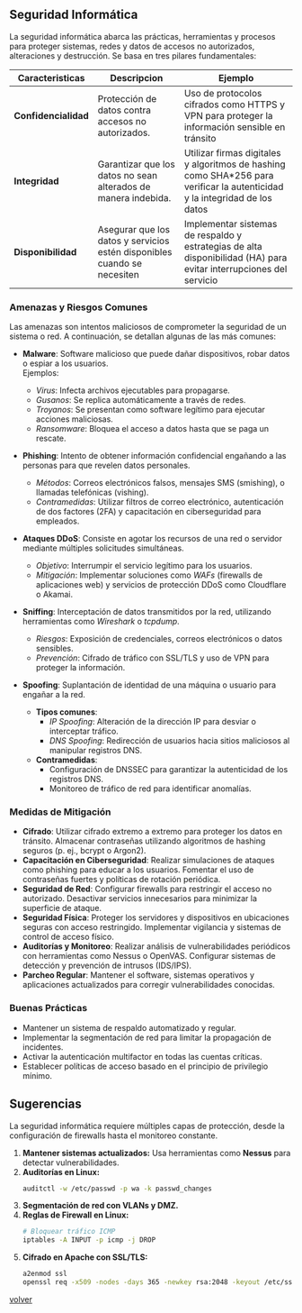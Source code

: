 ## Seguridad Informática

La seguridad informática abarca las prácticas, herramientas y procesos para proteger sistemas, redes y datos de accesos no autorizados, alteraciones y destrucción. Se basa en tres pilares fundamentales:

| Caracteristicas | Descripcion | Ejemplo |
|-|-|-|
| __Confidencialidad__ | Protección de datos contra accesos no autorizados. | Uso de protocolos cifrados como HTTPS y VPN para proteger la información sensible en tránsito |
| __Integridad__ | Garantizar que los datos no sean alterados de manera indebida. | Utilizar firmas digitales y algoritmos de hashing como SHA*256 para verificar la autenticidad y la integridad de los datos |
| __Disponibilidad__ | Asegurar que los datos y servicios estén disponibles cuando se necesiten | Implementar sistemas de respaldo y estrategias de alta disponibilidad (HA) para evitar interrupciones del servicio |

### Amenazas y Riesgos Comunes

Las amenazas son intentos maliciosos de comprometer la seguridad de un sistema o red. A continuación, se detallan algunas de las más comunes:

* __Malware__: Software malicioso que puede dañar dispositivos, robar datos o espiar a los usuarios.  
  Ejemplos:  
  * _Virus_: Infecta archivos ejecutables para propagarse.  
  * _Gusanos_: Se replica automáticamente a través de redes.  
  * _Troyanos_: Se presentan como software legítimo para ejecutar acciones maliciosas.  
  * _Ransomware_: Bloquea el acceso a datos hasta que se paga un rescate.

* __Phishing__: Intento de obtener información confidencial engañando a las personas para que revelen datos personales.  
  * _Métodos_: Correos electrónicos falsos, mensajes SMS (smishing), o llamadas telefónicas (vishing).  
  * _Contramedidas_: Utilizar filtros de correo electrónico, autenticación de dos factores (2FA) y capacitación en ciberseguridad para empleados.

* __Ataques DDoS__: Consiste en agotar los recursos de una red o servidor mediante múltiples solicitudes simultáneas.  
  * _Objetivo_: Interrumpir el servicio legítimo para los usuarios.  
  * _Mitigación_: Implementar soluciones como _WAFs_ (firewalls de aplicaciones web) y servicios de protección DDoS como Cloudflare o Akamai.

* __Sniffing__: Interceptación de datos transmitidos por la red, utilizando herramientas como _Wireshark_ o _tcpdump_.  
  * _Riesgos_: Exposición de credenciales, correos electrónicos o datos sensibles.  
  * _Prevención_: Cifrado de tráfico con SSL/TLS y uso de VPN para proteger la información.

* __Spoofing__: Suplantación de identidad de una máquina o usuario para engañar a la red.  
  * __Tipos comunes__:  
    * _IP Spoofing_: Alteración de la dirección IP para desviar o interceptar tráfico.  
    * _DNS Spoofing_: Redirección de usuarios hacia sitios maliciosos al manipular registros DNS.  
  * __Contramedidas__:  
    * Configuración de DNSSEC para garantizar la autenticidad de los registros DNS.  
    * Monitoreo de tráfico de red para identificar anomalías.

### Medidas de Mitigación

* __Cifrado__: Utilizar cifrado extremo a extremo para proteger los datos en tránsito. Almacenar contraseñas utilizando algoritmos de hashing seguros (p. ej., bcrypt o Argon2).
* __Capacitación en Ciberseguridad__: Realizar simulaciones de ataques como phishing para educar a los usuarios. Fomentar el uso de contraseñas fuertes y políticas de rotación periódica.
* __Seguridad de Red__: Configurar firewalls para restringir el acceso no autorizado. Desactivar servicios innecesarios para minimizar la superficie de ataque.
* __Seguridad Física__: Proteger los servidores y dispositivos en ubicaciones seguras con acceso restringido. Implementar vigilancia y sistemas de control de acceso físico.
* __Auditorías y Monitoreo__: Realizar análisis de vulnerabilidades periódicos con herramientas como Nessus o OpenVAS. Configurar sistemas de detección y prevención de intrusos (IDS/IPS).
* __Parcheo Regular__: Mantener el software, sistemas operativos y aplicaciones actualizados para corregir vulnerabilidades conocidas.

### Buenas Prácticas

* Mantener un sistema de respaldo automatizado y regular.  
* Implementar la segmentación de red para limitar la propagación de incidentes.  
* Activar la autenticación multifactor en todas las cuentas críticas.  
* Establecer políticas de acceso basado en el principio de privilegio mínimo.

## Sugerencias

La seguridad informática requiere múltiples capas de protección, desde la configuración de firewalls hasta el monitoreo constante.

1. **Mantener sistemas actualizados:**
   Usa herramientas como **Nessus** para detectar vulnerabilidades.
2. **Auditorías en Linux:**
    ```sh
    auditctl -w /etc/passwd -p wa -k passwd_changes
    ```
3. **Segmentación de red con VLANs y DMZ.**
4. **Reglas de Firewall en Linux:**
    ```sh
    # Bloquear tráfico ICMP
    iptables -A INPUT -p icmp -j DROP
    ```
5. **Cifrado en Apache con SSL/TLS:**
    ```sh
    a2enmod ssl
    openssl req -x509 -nodes -days 365 -newkey rsa:2048 -keyout /etc/ssl/private/apache-selfsigned.key -out /etc/ssl/certs/apache-selfsigned.crt
    ```

[volver](../readme.md)